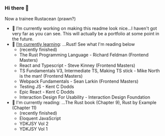 ### Hi there 👋
Now a trainee Rustacean (prawn?)


- 🔭 I’m currently working on making this readme look nice...I haven't got very far as you can see. This will actually be a portfolio at some point in the future.
- 🌱 [I’m currently learning](https://frontendmasters.com/u/alunTurner/): ...Rust! See what I'm reading below
  -  (recently finished)
  -  The Rust Programming Language - Richard Feldman (Frontend Masters)
  -  React and Typescript - Steve Kinney (Frontend Masters)
  -  TS Fundamentals V3, Intermediate TS, Making TS stick - Mike North is the man! (Frontend Masters)
  -  Webpack Fundamentals - Sean Larkin (Frontend Masters)
  -  Testing JS - Kent C Dodds
  -  Epic React - Kent C Dodds
  -  Interaction Design For Usability - Interaction Design Foundation
- 📖 I'm currently reading: ...The Rust book (Chapter 9), Rust by Example (Chapter 11)
  - (recently finished)
  - Eloquent JavaScript
  - YDKJSY Vol 2
  - YDKJSY Vol 1

